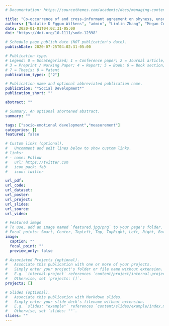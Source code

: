 ```yaml
---
# Documentation: https://sourcethemes.com/academic/docs/managing-content/

title: "Co-occurrence of and cross-informant agreement on shyness, unsociability, and social avoidance during early adolescence"
authors: ["Natalie D Eggum-Wilkens", "admin", "Linlin Zhang", "Megan Costa"]
date: 2020-01-01T04:02:31-05:00
doi: "https://doi.org/10.1111/sode.12398"

# Schedule page publish date (NOT publication's date).
publishDate: 2020-07-25T04:02:31-05:00

# Publication type.
# Legend: 0 = Uncategorized; 1 = Conference paper; 2 = Journal article;
# 3 = Preprint / Working Paper; 4 = Report; 5 = Book; 6 = Book section;
# 7 = Thesis; 8 = Patent
publication_types: ["2"]

# Publication name and optional abbreviated publication name.
publication: "*Social Development*"
publication_short: ""

abstract: ""

# Summary. An optional shortened abstract.
summary: ""

tags: ["socio-emotional development","measurement"]
categories: []
featured: false

# Custom links (optional).
#   Uncomment and edit lines below to show custom links.
# links:
# - name: Follow
#   url: https://twitter.com
#   icon_pack: fab
#   icon: twitter

url_pdf:
url_code:
url_dataset:
url_poster:
url_project:
url_slides:
url_source:
url_video:

# Featured image
# To use, add an image named `featured.jpg/png` to your page's folder. 
# Focal points: Smart, Center, TopLeft, Top, TopRight, Left, Right, BottomLeft, Bottom, BottomRight.
image:
  caption: ""
  focal_point: ""
  preview_only: false

# Associated Projects (optional).
#   Associate this publication with one or more of your projects.
#   Simply enter your project's folder or file name without extension.
#   E.g. `internal-project` references `content/project/internal-project/index.md`.
#   Otherwise, set `projects: []`.
projects: []

# Slides (optional).
#   Associate this publication with Markdown slides.
#   Simply enter your slide deck's filename without extension.
#   E.g. `slides: "example"` references `content/slides/example/index.md`.
#   Otherwise, set `slides: ""`.
slides: ""
---
```

